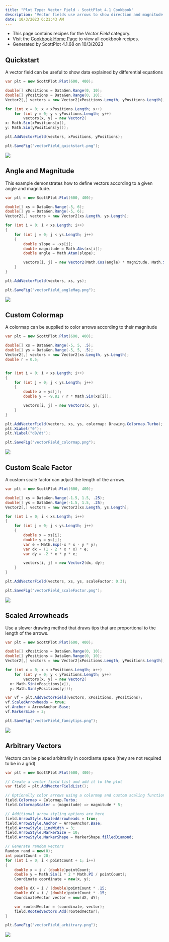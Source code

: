 ```yaml
---
title: "Plot Type: Vector Field - ScottPlot 4.1 Cookbook"
description: "Vector fields use arrows to show direction and magnitude of data points in a 2D array and are ideal for visualizing data explained by differential equations."
date: 10/3/2023 6:21:43 AM
---
```


* This page contains recipes for the _Vector Field_ category.
* Visit the [Cookbook Home Page](../../) to view all cookbook recipes.
* Generated by ScottPlot 4.1.68 on 10/3/2023
## Quickstart

A vector field can be useful to show data explained by differential equations

```cs
var plt = new ScottPlot.Plot(600, 400);

double[] xPositions = DataGen.Range(0, 10);
double[] yPositions = DataGen.Range(0, 10);
Vector2[,] vectors = new Vector2[xPositions.Length, yPositions.Length];

for (int x = 0; x < xPositions.Length; x++)
    for (int y = 0; y < yPositions.Length; y++)
        vectors[x, y] = new Vector2(
x: Math.Sin(xPositions[x]),
y: Math.Sin(yPositions[y]));

plt.AddVectorField(vectors, xPositions, yPositions);

plt.SaveFig("vectorField_quickstart.png");
```

<img src='../../images/vectorfield_quickstart.png' class='d-block mx-auto my-5' />


## Angle and Magnitude

This example demonstrates how to define vectors according to a given angle and magnitude.

```cs
var plt = new ScottPlot.Plot(600, 400);

double[] xs = DataGen.Range(-5, 6);
double[] ys = DataGen.Range(-5, 6);
Vector2[,] vectors = new Vector2[xs.Length, ys.Length];

for (int i = 0; i < xs.Length; i++)
{
    for (int j = 0; j < ys.Length; j++)
    {
        double slope = -xs[i];
        double magnitude = Math.Abs(xs[i]);
        double angle = Math.Atan(slope);

        vectors[i, j] = new Vector2(Math.Cos(angle) * magnitude, Math.Sin(angle) * magnitude);
    }
}

plt.AddVectorField(vectors, xs, ys);

plt.SaveFig("vectorField_angleMag.png");
```

<img src='../../images/vectorfield_anglemag.png' class='d-block mx-auto my-5' />


## Custom Colormap

A colormap can be supplied to color arrows according to their magnitude

```cs
var plt = new ScottPlot.Plot(600, 400);

double[] xs = DataGen.Range(-5, 5, .5);
double[] ys = DataGen.Range(-5, 5, .5);
Vector2[,] vectors = new Vector2[xs.Length, ys.Length];
double r = 0.5;


for (int i = 0; i < xs.Length; i++)
{
    for (int j = 0; j < ys.Length; j++)
    {
        double x = ys[j];
        double y = -9.81 / r * Math.Sin(xs[i]);

        vectors[i, j] = new Vector2(x, y);
    }
}

plt.AddVectorField(vectors, xs, ys, colormap: Drawing.Colormap.Turbo);
plt.XLabel("θ");
plt.YLabel("dθ/dt");

plt.SaveFig("vectorField_colormap.png");
```

<img src='../../images/vectorfield_colormap.png' class='d-block mx-auto my-5' />


## Custom Scale Factor

A custom scale factor can adjust the length of the arrows.

```cs
var plt = new ScottPlot.Plot(600, 400);

double[] xs = DataGen.Range(-1.5, 1.5, .25);
double[] ys = DataGen.Range(-1.5, 1.5, .25);
Vector2[,] vectors = new Vector2[xs.Length, ys.Length];

for (int i = 0; i < xs.Length; i++)
{
    for (int j = 0; j < ys.Length; j++)
    {
        double x = xs[i];
        double y = ys[j];
        var e = Math.Exp(-x * x - y * y);
        var dx = (1 - 2 * x * x) * e;
        var dy = -2 * x * y * e;

        vectors[i, j] = new Vector2(dx, dy);
    }
}

plt.AddVectorField(vectors, xs, ys, scaleFactor: 0.3);

plt.SaveFig("vectorField_scaleFactor.png");
```

<img src='../../images/vectorfield_scalefactor.png' class='d-block mx-auto my-5' />


## Scaled Arrowheads

Use a slower drawing method that draws tips that are proportional to the length of the arrows.

```cs
var plt = new ScottPlot.Plot(600, 400);

double[] xPositions = DataGen.Range(0, 10);
double[] yPositions = DataGen.Range(0, 10);
Vector2[,] vectors = new Vector2[xPositions.Length, yPositions.Length];

for (int x = 0; x < xPositions.Length; x++)
    for (int y = 0; y < yPositions.Length; y++)
        vectors[x, y] = new Vector2(
  x: Math.Sin(xPositions[x]),
  y: Math.Sin(yPositions[y]));

var vf = plt.AddVectorField(vectors, xPositions, yPositions);
vf.ScaledArrowheads = true;
vf.Anchor = ArrowAnchor.Base;
vf.MarkerSize = 3;

plt.SaveFig("vectorField_fancytips.png");
```

<img src='../../images/vectorfield_fancytips.png' class='d-block mx-auto my-5' />


## Arbitrary Vectors

Vectors can be placed arbitrarily in coordiante space (they are not required to be in a grid)

```cs
var plt = new ScottPlot.Plot(600, 400);

// Create a vector field list and add it to the plot
var field = plt.AddVectorFieldList();

// Optionally color arrows using a colormap and custom scaling function
field.Colormap = Colormap.Turbo;
field.ColormapScaler = (magnitude) => magnitude * 5;

// Additional arrow styling options are here
field.ArrowStyle.ScaledArrowheads = true;
field.ArrowStyle.Anchor = ArrowAnchor.Base;
field.ArrowStyle.LineWidth = 3;
field.ArrowStyle.MarkerSize = 10;
field.ArrowStyle.MarkerShape = MarkerShape.filledDiamond;

// Generate random vectors
Random rand = new(0);
int pointCount = 20;
for (int i = 0; i < pointCount + 1; i++)
{
    double x = i / (double)pointCount;
    double y = Math.Sin(i * 2 * Math.PI / pointCount);
    Coordinate coordinate = new(x, y);

    double dX = i / (double)pointCount * .15;
    double dY = i / (double)pointCount * .15;
    CoordinateVector vector = new(dX, dY);

    var rootedVector = (coordinate, vector);
    field.RootedVectors.Add(rootedVector);
}

plt.SaveFig("vectorField_arbitrary.png");
```

<img src='../../images/vectorfield_arbitrary.png' class='d-block mx-auto my-5' />



